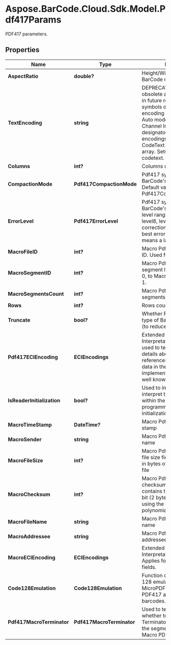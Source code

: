 # Aspose.BarCode.Cloud.Sdk.Model.Pdf417Params

PDF417 parameters.

## Properties

Name | Type | Description | Notes
---- | ---- | ----------- | -----
**AspectRatio** | **double?** | Height/Width ratio of 2D BarCode module. | [optional]
**TextEncoding** | **string** | DEPRECATED: This property is obsolete and will be removed in future releases. Unicode symbols detection and encoding will be processed in Auto mode with Extended Channel Interpretation charset designator. Using of own encodings requires manual CodeText encoding into byte[] array.  Sets the encoding of codetext. | [optional]
**Columns** | **int?** | Columns count. | [optional]
**CompactionMode** | **Pdf417CompactionMode** | Pdf417 symbology type of BarCode&#39;s compaction mode. Default value: Pdf417CompactionMode.Auto. | [optional]
**ErrorLevel** | **Pdf417ErrorLevel** | Pdf417 symbology type of BarCode&#39;s error correction level ranging from level0 to level8, level0 means no error correction info, level8 means best error correction which means a larger picture. | [optional]
**MacroFileID** | **int?** | Macro Pdf417 barcode&#39;s file ID. Used for MacroPdf417. | [optional]
**MacroSegmentID** | **int?** | Macro Pdf417 barcode&#39;s segment ID, which starts from 0, to MacroSegmentsCount - 1. | [optional]
**MacroSegmentsCount** | **int?** | Macro Pdf417 barcode segments count. | [optional]
**Rows** | **int?** | Rows count. | [optional]
**Truncate** | **bool?** | Whether Pdf417 symbology type of BarCode is truncated (to reduce space). | [optional]
**Pdf417ECIEncoding** | **ECIEncodings** | Extended Channel Interpretation Identifiers. It is used to tell the barcode reader details about the used references for encoding the data in the symbol. Current implementation consists all well known charset encodings. | [optional]
**IsReaderInitialization** | **bool?** | Used to instruct the reader to interpret the data contained within the symbol as programming for reader initialization | [optional]
**MacroTimeStamp** | **DateTime?** | Macro Pdf417 barcode time stamp | [optional]
**MacroSender** | **string** | Macro Pdf417 barcode sender name | [optional]
**MacroFileSize** | **int?** | Macro Pdf417 file size. The file size field contains the size in bytes of the entire source file | [optional]
**MacroChecksum** | **int?** | Macro Pdf417 barcode checksum. The checksum field contains the value of the 16-bit (2 bytes) CRC checksum using the CCITT-16 polynomial | [optional]
**MacroFileName** | **string** | Macro Pdf417 barcode file name | [optional]
**MacroAddressee** | **string** | Macro Pdf417 barcode addressee name | [optional]
**MacroECIEncoding** | **ECIEncodings** | Extended Channel Interpretation Identifiers. Applies for Macro PDF417 text fields. | [optional]
**Code128Emulation** | **Code128Emulation** | Function codeword for Code 128 emulation. Applied for MicroPDF417 only. Ignored for PDF417 and MacroPDF417 barcodes. | [optional]
**Pdf417MacroTerminator** | **Pdf417MacroTerminator** | Used to tell the encoder whether to add Macro PDF417 Terminator (codeword 922) to the segment. Applied only for Macro PDF417. | [optional]

